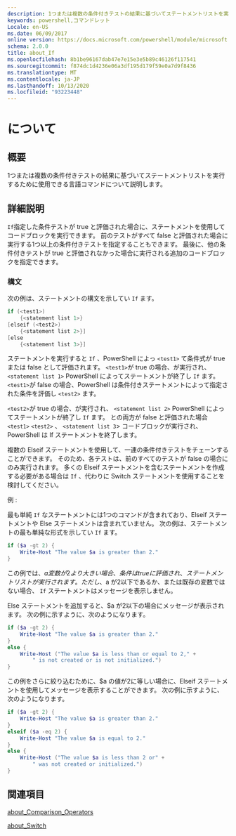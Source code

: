 ```yaml
---
description: 1つまたは複数の条件付きテストの結果に基づいてステートメントリストを実行するために使用できる言語コマンドについて説明します。
keywords: powershell,コマンドレット
Locale: en-US
ms.date: 06/09/2017
online version: https://docs.microsoft.com/powershell/module/microsoft.powershell.core/about/about_if?view=powershell-5.1&WT.mc_id=ps-gethelp
schema: 2.0.0
title: about_If
ms.openlocfilehash: 8b1be96167dab47e7e15e3e5b89c46126f117541
ms.sourcegitcommit: f874dc1d4236e06a3df195d179f59e0a7d9f8436
ms.translationtype: MT
ms.contentlocale: ja-JP
ms.lasthandoff: 10/13/2020
ms.locfileid: "93223448"
---
```

# <a name="about-if"></a>について

## <a name="short-description"></a>概要
1つまたは複数の条件付きテストの結果に基づいてステートメントリストを実行するために使用できる言語コマンドについて説明します。

## <a name="long-description"></a>詳細説明
`If`指定した条件テストが true と評価された場合に、ステートメントを使用してコードブロックを実行できます。 前のテストがすべて false と評価された場合に実行する1つ以上の条件付きテストを指定することもできます。 最後に、他の条件付きテストが true と評価されなかった場合に実行される追加のコードブロックを指定できます。

### <a name="syntax"></a>構文

次の例は、ステートメントの構文を示してい `If` ます。

```powershell
if (<test1>)
    {<statement list 1>}
[elseif (<test2>)
    {<statement list 2>}]
[else
    {<statement list 3>}]
```

ステートメントを実行すると `If` 、PowerShell によっ `<test1>` て条件式が true または false として評価されます。 `<test1>`が true の場合、が実行され、 `<statement list 1>` PowerShell によってステートメントが終了し `If` ます。 `<test1>`が false の場合、PowerShell は条件付きステートメントによって指定された条件を評価し `<test2>` ます。

`<test2>`が true の場合、が実行され、 `<statement list 2>` PowerShell によってステートメントが終了し `If` ます。 との両方が false と評価された場合 `<test1>` `<test2>` 、 `<statement list 3`> コードブロックが実行され、PowerShell は If ステートメントを終了します。

複数の Elseif ステートメントを使用して、一連の条件付きテストをチェーンすることができます。 そのため、各テストは、前のすべてのテストが false の場合にのみ実行されます。
多くの Elseif ステートメントを含むステートメントを作成する必要がある場合は `If` 、代わりに Switch ステートメントを使用することを検討してください。

例 :

最も単純 `If` なステートメントには1つのコマンドが含まれており、Elseif ステートメントや Else ステートメントは含まれていません。 次の例は、ステートメントの最も単純な形式を示してい `If` ます。

```powershell
if ($a -gt 2) {
    Write-Host "The value $a is greater than 2."
}
```

この例では、$a 変数が2より大きい場合、条件は true に評価され、ステートメントリストが実行されます。 ただし、$a が2以下であるか、または既存の変数ではない場合、 `If` ステートメントはメッセージを表示しません。

Else ステートメントを追加すると、$a が2以下の場合にメッセージが表示されます。 次の例に示すように、次のようになります。

```powershell
if ($a -gt 2) {
    Write-Host "The value $a is greater than 2."
}
else {
    Write-Host ("The value $a is less than or equal to 2," +
        " is not created or is not initialized.")
}
```

この例をさらに絞り込むために、$a の値が2に等しい場合に、Elseif ステートメントを使用してメッセージを表示することができます。 次の例に示すように、次のようになります。

```powershell
if ($a -gt 2) {
    Write-Host "The value $a is greater than 2."
}
elseif ($a -eq 2) {
    Write-Host "The value $a is equal to 2."
}
else {
    Write-Host ("The value $a is less than 2 or" +
        " was not created or initialized.")
}
```

## <a name="see-also"></a>関連項目

[about_Comparison_Operators](about_Comparison_Operators.md)

[about_Switch](about_Switch.md)
